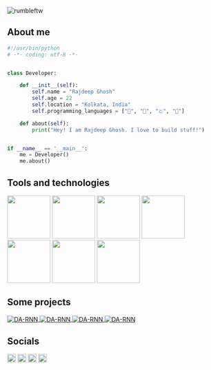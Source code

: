 <p align="left"> <img src="https://komarev.com/ghpvc/?username=rumbleftw&label=Profile%20views&color=00ff00&style=flat" alt="rumbleftw" /> </p>

## **About me**

```python
#!/usr/bin/python
# -*- coding: utf-8 -*-


class Developer:

    def __init__(self):
        self.name = "Rajdeep Ghosh"
        self.age = 22
        self.location = "Kolkata, India"
        self.programming_languages = ["🐍", "🦀", "🇨", "🍵"]

    def about(self):
        print("Hey! I am Rajdeep Ghosh. I love to build stuff!")


if __name__ == '__main__':
    me = Developer()
    me.about()
```

## **Tools and technologies**
<p align="left">
  <img id="torch" src="https://media.giphy.com/media/8eulZm5OYnM8hdjlHb/giphy.gif" width="100">
  <img id="tf" src="https://media.giphy.com/media/BtUG0yeT6pICwdBfxA/giphy.gif" width="100">
  <img id="opencv" src="https://media.giphy.com/media/5tW1VWpaKjfzz1d0gF/giphy.gif" width="100">
  <img id="react" src="https://i.giphy.com/media/eNAsjO55tPbgaor7ma/200w.webp" width="100">
  <img id="vs" src="https://i.giphy.com/media/IdyAQJVN2kVPNUrojM/200.webp" width="100">
  <img id="github" src="https://i.giphy.com/media/KzJkzjggfGN5Py6nkT/200.webp" width="100">
  <img id="docker" src="https://media.giphy.com/media/GudLvkVqOqkT7l4vKC/giphy.gif" width="100">
</p>

## **Some projects**

<a href="https://github.com/rumbleFTW/rusty-retro">
  <img align="center" src="https://github-readme-stats.vercel.app/api/pin/?username=rumbleFTW&repo=rusty-retro&show_icons=true&line_height=27&title_color=6aa6f8&text_color=8a919a&icon_color=6aa6f8&bg_color=22272e" alt="DA-RNN" />
</a>

<a href="https://github.com/rumbleFTW/lung-cancer-detection">
  <img align="center" src="https://github-readme-stats.vercel.app/api/pin/?username=rumbleFTW&repo=lung-cancer-detection&show_icons=true&line_height=27&title_color=6aa6f8&text_color=8a919a&icon_color=6aa6f8&bg_color=22272e" alt="DA-RNN" />
</a>

<a href="https://github.com/rumbleFTW/obsecure">
  <img align="center" src="https://github-readme-stats.vercel.app/api/pin/?username=rumbleFTW&repo=obsecure&show_icons=true&line_height=27&title_color=6aa6f8&text_color=8a919a&icon_color=6aa6f8&bg_color=22272e" alt="DA-RNN" />
</a>

<a href="https://github.com/rumbleFTW/smart-traffic-monitor">
  <img align="center" src="https://github-readme-stats.vercel.app/api/pin/?username=rumbleFTW&repo=smart-traffic-monitor&show_icons=true&line_height=27&title_color=6aa6f8&text_color=8a919a&icon_color=6aa6f8&bg_color=22272e" alt="DA-RNN" />
</a>


## **Socials**

<a href="https://www.linkedin.com/in/rumbleftw/" target="_blank"><img align="center" src="https://cdn.jsdelivr.net/npm/simple-icons@3.0.1/icons/linkedin.svg" alt="dephraiim" height="20" width="20" /></a>
<a href="https://leetcode.com/rumbleFTW/" target="_blank"><img align="center" src="https://cdn.jsdelivr.net/npm/simple-icons@3.0.1/icons/leetcode.svg" alt="dephraiim" height="20" width="20" /></a>
<a href="https://www.kaggle.com/rumbleftw/" target="_blank"><img align="center" src="https://cdn.jsdelivr.net/npm/simple-icons@3.0.1/icons/kaggle.svg" alt="dephraiim" height="20" width="20" /></a>
<a href="https://www.instagram.com/xx_rumble_xx/" target="_blank"><img align="center" src="https://cdn.jsdelivr.net/npm/simple-icons@3.0.1/icons/instagram.svg" alt="dephraiim" height="20" width="20" /></a>
